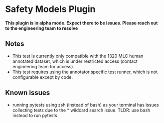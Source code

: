 # Safety Models Plugin
**This plugin is in alpha mode. Expect there to be issues. Please reach out to the engineering team to resolve**

## Notes
- This test is currently only compatible with the 1320 MLC human annotated dataset, which is under restricted access (contact engineering team for access)
- This test requires using the annotator specific test runner, which is not configurable except by code.

## Known issues
- running pytests using zsh (instead of bash) as your terminal has issues collecting tests due to the * wildcard search issue. TLDR: use bash instead to run pytests
